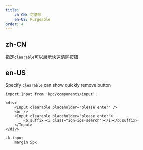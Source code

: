 ```yaml
---
title:
    zh-CN: 可清除
    en-US: Purgeable
order: 4
---
```


## zh-CN

指定`clearable`可以展示快速清除按钮

## en-US

Specify ` clearable ` can show quickly remove button

```vdt
import Input from 'kpc/components/input';

<div>
    <Input clearable placeholder="please enter" />
    <br />
    <Input clearable placeholder="please enter">
        <b:suffix><i class="ion-ios-search"></i></b:suffix>
    </Input>
</div>
```

```styl
.k-input
    margin 5px
```
